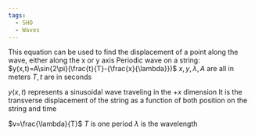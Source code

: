 ```yaml
---
tags:
  - SHO
  - Waves
---
```

This equation can be used to find the displacement of a point along the wave, either along the x or y axis
Periodic wave on a string: $y(x,t)=A\sin{2\pi}(\frac{t}{T}-{\frac{x}{\lambda}})$
$x,y,\lambda,A$ are all in meters
$T,t$ are in seconds

$y(x,t)$ represents a sinusoidal wave traveling in the $+x$ dimension
It is the transverse displacement of the string as a function of both position on the string and time

$v=\frac{\lambda}{T}$
$T$ is one period
$\lambda$ is the wavelength



